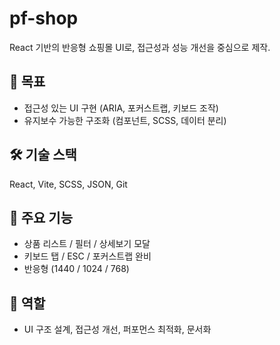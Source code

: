 # pf-shop
React 기반의 반응형 쇼핑몰 UI로, 접근성과 성능 개선을 중심으로 제작.

## 🎯 목표
- 접근성 있는 UI 구현 (ARIA, 포커스트랩, 키보드 조작)
- 유지보수 가능한 구조화 (컴포넌트, SCSS, 데이터 분리)

## 🛠 기술 스택
React, Vite, SCSS, JSON, Git

## 📘 주요 기능
- 상품 리스트 / 필터 / 상세보기 모달
- 키보드 탭 / ESC / 포커스트랩 완비
- 반응형 (1440 / 1024 / 768)

## 💬 역할
- UI 구조 설계, 접근성 개선, 퍼포먼스 최적화, 문서화
